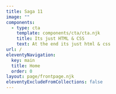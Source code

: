 ```yaml
---
title: Saga 11
image: ""
components:
  - type: cta
    template: components/cta/cta.njk
    title: Its just HTML & CSS
    text: A﻿t the end its just html & css
url: /
eleventyNavigation:
  key: main
  title: Home
  order: 0
layout: page/frontpage.njk
eleventyExcludeFromCollections: false
---
```

